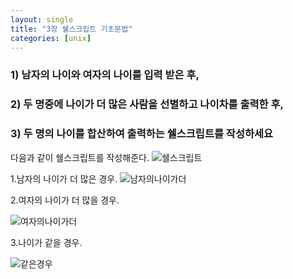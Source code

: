 ```yaml
---
layout: single
title: "3장 쉘스크립트 기초문법"
categories: [unix]
---
```


### 1) 남자의 나이와 여자의 나이를 입력 받은 후,
### 2) 두 명중에 나이가 더 많은 사람을 선별하고 나이차를 출력한 후,
### 3) 두 명의 나이를 합산하여 출력하는 쉘스크립트를 작성하세요

다음과 같이 쉘스크립트를 작성해준다.
![쉘스크립트](https://github.com/hyunchan123/hyunchan123.github.io/assets/48408195/16698038-ea2d-461b-b1f7-14c096db92a9)


1.남자의 나이가 더 많은 경우.
![남자의나이가더](https://github.com/hyunchan123/hyunchan123.github.io/assets/48408195/00db00b7-21b9-441a-a028-a88565c30091)


2.여자의 나이가 더 많을 경우.

![여자의나이가더](https://github.com/hyunchan123/hyunchan123.github.io/assets/48408195/a9043dfa-59d4-45ac-8c39-561028387489)


3.나이가 같을 경우.

![같은경우](https://github.com/hyunchan123/hyunchan123.github.io/assets/48408195/548b2a22-4206-452a-ba25-a1e808f8f726)

